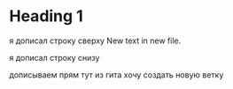 # Heading 1

я дописал строку сверху
New text in new file.

я дописал строку снизу

дописываем прям тут из гита
хочу создать новую ветку
